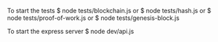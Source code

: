 To start the tests
$ node tests/blockchain.js
or
$ node tests/hash.js
or
$ node tests/proof-of-work.js
or
$ node tests/genesis-block.js

To start the express server
$ node dev/api.js